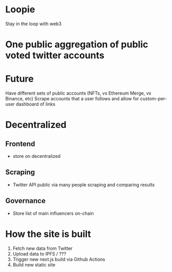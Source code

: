 # Loopie

Stay in the loop with web3

# One public aggregation of public voted twitter accounts


# Future
Have different sets of public accounts (NFTs, vs Ethereum Merge, vs Binance, etc)
Scrape accounts that a user follows and allow for custom-per-user dashboard of links

# Decentralized
## Frontend
- store on decentralized

## Scraping
- Twitter API public via many people scraping and comparing results

## Governance
- Store list of main influencers on-chain




# How the site is built
1. Fetch new data from Twitter
2. Upload data to IPFS / ???
3. Trigger new next.js build via Github Actions
4. Build new static site

